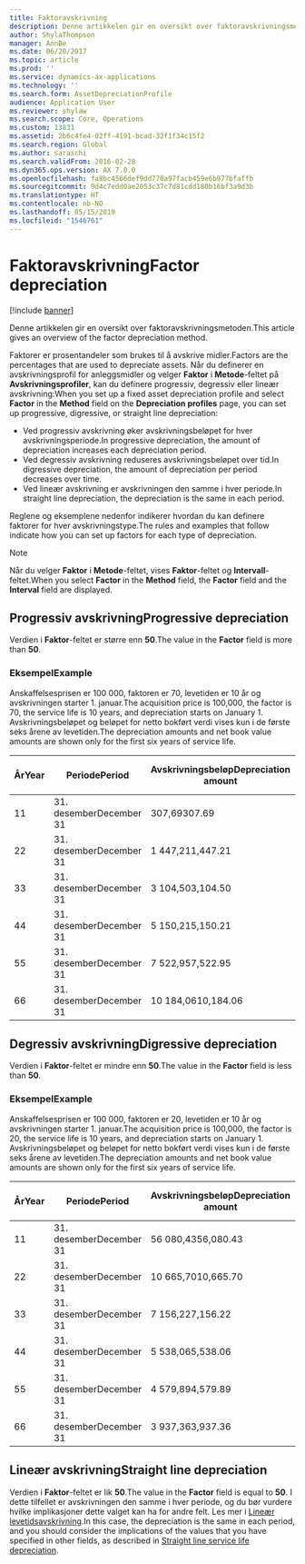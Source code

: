 ```yaml
---
title: Faktoravskrivning
description: Denne artikkelen gir en oversikt over faktoravskrivningsmetoden.
author: ShylaThompson
manager: AnnBe
ms.date: 06/20/2017
ms.topic: article
ms.prod: ''
ms.service: dynamics-ax-applications
ms.technology: ''
ms.search.form: AssetDepreciationProfile
audience: Application User
ms.reviewer: shylaw
ms.search.scope: Core, Operations
ms.custom: 13831
ms.assetid: 2b6c4fe4-02ff-4191-bcad-32f1f34c15f2
ms.search.region: Global
ms.author: saraschi
ms.search.validFrom: 2016-02-28
ms.dyn365.ops.version: AX 7.0.0
ms.openlocfilehash: fa8bc4566def9dd770a97facb459e6b977bfaffb
ms.sourcegitcommit: 9d4c7edd0ae2053c37c7d81cdd180b16bf3a9d3b
ms.translationtype: HT
ms.contentlocale: nb-NO
ms.lasthandoff: 05/15/2019
ms.locfileid: "1546761"
---
```

# <a name="factor-depreciation"></a><span data-ttu-id="ae00e-103">Faktoravskrivning</span><span class="sxs-lookup"><span data-stu-id="ae00e-103">Factor depreciation</span></span>

[!include [banner](../includes/banner.md)]

<span data-ttu-id="ae00e-104">Denne artikkelen gir en oversikt over faktoravskrivningsmetoden.</span><span class="sxs-lookup"><span data-stu-id="ae00e-104">This article gives an overview of the factor depreciation method.</span></span>

<span data-ttu-id="ae00e-105">Faktorer er prosentandeler som brukes til å avskrive midler.</span><span class="sxs-lookup"><span data-stu-id="ae00e-105">Factors are the percentages that are used to depreciate assets.</span></span> <span data-ttu-id="ae00e-106">Når du definerer en avskrivningsprofil for anleggsmidler og velger **Faktor** i **Metode**-feltet på **Avskrivningsprofiler**, kan du definere progressiv, degressiv eller lineær avskrivning:</span><span class="sxs-lookup"><span data-stu-id="ae00e-106">When you set up a fixed asset depreciation profile and select **Factor** in the **Method** field on the **Depreciation profiles** page, you can set up progressive, digressive, or straight line depreciation:</span></span>

-   <span data-ttu-id="ae00e-107">Ved progressiv avskrivning øker avskrivningsbeløpet for hver avskrivningsperiode.</span><span class="sxs-lookup"><span data-stu-id="ae00e-107">In progressive depreciation, the amount of depreciation increases each depreciation period.</span></span>
-   <span data-ttu-id="ae00e-108">Ved degressiv avskrivning reduseres avskrivningsbeløpet over tid.</span><span class="sxs-lookup"><span data-stu-id="ae00e-108">In digressive depreciation, the amount of depreciation per period decreases over time.</span></span>
-   <span data-ttu-id="ae00e-109">Ved lineær avskrivning er avskrivningen den samme i hver periode.</span><span class="sxs-lookup"><span data-stu-id="ae00e-109">In straight line depreciation, the depreciation is the same in each period.</span></span>

<span data-ttu-id="ae00e-110">Reglene og eksemplene nedenfor indikerer hvordan du kan definere faktorer for hver avskrivningstype.</span><span class="sxs-lookup"><span data-stu-id="ae00e-110">The rules and examples that follow indicate how you can set up factors for each type of depreciation.</span></span> 

> [!NOTE] 
> <span data-ttu-id="ae00e-111">Når du velger **Faktor** i **Metode**-feltet, vises **Faktor**-feltet og **Intervall**-feltet.</span><span class="sxs-lookup"><span data-stu-id="ae00e-111">When you select **Factor** in the **Method** field, the **Factor** field and the **Interval** field are displayed.</span></span>

## <a name="progressive-depreciation"></a><span data-ttu-id="ae00e-112">Progressiv avskrivning</span><span class="sxs-lookup"><span data-stu-id="ae00e-112">Progressive depreciation</span></span>
<span data-ttu-id="ae00e-113">Verdien i **Faktor**-feltet er større enn **50**.</span><span class="sxs-lookup"><span data-stu-id="ae00e-113">The value in the **Factor** field is more than **50**.</span></span>

### <a name="example"></a><span data-ttu-id="ae00e-114">Eksempel</span><span class="sxs-lookup"><span data-stu-id="ae00e-114">Example</span></span>

<span data-ttu-id="ae00e-115">Anskaffelsesprisen er 100 000, faktoren er 70, levetiden er 10 år og avskrivningen starter 1. januar.</span><span class="sxs-lookup"><span data-stu-id="ae00e-115">The acquisition price is 100,000, the factor is 70, the service life is 10 years, and depreciation starts on January 1.</span></span> <span data-ttu-id="ae00e-116">Avskrivningsbeløpet og beløpet for netto bokført verdi vises kun i de første seks årene av levetiden.</span><span class="sxs-lookup"><span data-stu-id="ae00e-116">The depreciation amounts and net book value amounts are shown only for the first six years of service life.</span></span>

| <span data-ttu-id="ae00e-117">År</span><span class="sxs-lookup"><span data-stu-id="ae00e-117">Year</span></span> | <span data-ttu-id="ae00e-118">Periode</span><span class="sxs-lookup"><span data-stu-id="ae00e-118">Period</span></span>      | <span data-ttu-id="ae00e-119">Avskrivningsbeløp</span><span class="sxs-lookup"><span data-stu-id="ae00e-119">Depreciation amount</span></span> | <span data-ttu-id="ae00e-120">Netto bokført verdibeløp</span><span class="sxs-lookup"><span data-stu-id="ae00e-120">Net book value amount</span></span> |
|------|-------------|---------------------|-----------------------|
| <span data-ttu-id="ae00e-121">1</span><span class="sxs-lookup"><span data-stu-id="ae00e-121">1</span></span>    | <span data-ttu-id="ae00e-122">31. desember</span><span class="sxs-lookup"><span data-stu-id="ae00e-122">December 31</span></span> | <span data-ttu-id="ae00e-123">307,69</span><span class="sxs-lookup"><span data-stu-id="ae00e-123">307.69</span></span>              | <span data-ttu-id="ae00e-124">99 692,31</span><span class="sxs-lookup"><span data-stu-id="ae00e-124">99,692.31</span></span>             |
| <span data-ttu-id="ae00e-125">2</span><span class="sxs-lookup"><span data-stu-id="ae00e-125">2</span></span>    | <span data-ttu-id="ae00e-126">31. desember</span><span class="sxs-lookup"><span data-stu-id="ae00e-126">December 31</span></span> | <span data-ttu-id="ae00e-127">1 447,21</span><span class="sxs-lookup"><span data-stu-id="ae00e-127">1,447.21</span></span>            | <span data-ttu-id="ae00e-128">98,245.10</span><span class="sxs-lookup"><span data-stu-id="ae00e-128">98,245.10</span></span>             |
| <span data-ttu-id="ae00e-129">3</span><span class="sxs-lookup"><span data-stu-id="ae00e-129">3</span></span>    | <span data-ttu-id="ae00e-130">31. desember</span><span class="sxs-lookup"><span data-stu-id="ae00e-130">December 31</span></span> | <span data-ttu-id="ae00e-131">3 104,50</span><span class="sxs-lookup"><span data-stu-id="ae00e-131">3,104.50</span></span>            | <span data-ttu-id="ae00e-132">95,140.60</span><span class="sxs-lookup"><span data-stu-id="ae00e-132">95,140.60</span></span>             |
| <span data-ttu-id="ae00e-133">4</span><span class="sxs-lookup"><span data-stu-id="ae00e-133">4</span></span>    | <span data-ttu-id="ae00e-134">31. desember</span><span class="sxs-lookup"><span data-stu-id="ae00e-134">December 31</span></span> | <span data-ttu-id="ae00e-135">5 150,21</span><span class="sxs-lookup"><span data-stu-id="ae00e-135">5,150.21</span></span>            | <span data-ttu-id="ae00e-136">89,990.39</span><span class="sxs-lookup"><span data-stu-id="ae00e-136">89,990.39</span></span>             |
| <span data-ttu-id="ae00e-137">5</span><span class="sxs-lookup"><span data-stu-id="ae00e-137">5</span></span>    | <span data-ttu-id="ae00e-138">31. desember</span><span class="sxs-lookup"><span data-stu-id="ae00e-138">December 31</span></span> | <span data-ttu-id="ae00e-139">7 522,95</span><span class="sxs-lookup"><span data-stu-id="ae00e-139">7,522.95</span></span>            | <span data-ttu-id="ae00e-140">82,467.44</span><span class="sxs-lookup"><span data-stu-id="ae00e-140">82,467.44</span></span>             |
| <span data-ttu-id="ae00e-141">6</span><span class="sxs-lookup"><span data-stu-id="ae00e-141">6</span></span>    | <span data-ttu-id="ae00e-142">31. desember</span><span class="sxs-lookup"><span data-stu-id="ae00e-142">December 31</span></span> | <span data-ttu-id="ae00e-143">10 184,06</span><span class="sxs-lookup"><span data-stu-id="ae00e-143">10,184.06</span></span>           | <span data-ttu-id="ae00e-144">72,283.38</span><span class="sxs-lookup"><span data-stu-id="ae00e-144">72,283.38</span></span>             |

## <a name="digressive-depreciation"></a><span data-ttu-id="ae00e-145">Degressiv avskrivning</span><span class="sxs-lookup"><span data-stu-id="ae00e-145">Digressive depreciation</span></span>
<span data-ttu-id="ae00e-146">Verdien i **Faktor**-feltet er mindre enn **50**.</span><span class="sxs-lookup"><span data-stu-id="ae00e-146">The value in the **Factor** field is less than **50**.</span></span>

### <a name="example"></a><span data-ttu-id="ae00e-147">Eksempel</span><span class="sxs-lookup"><span data-stu-id="ae00e-147">Example</span></span>

<span data-ttu-id="ae00e-148">Anskaffelsesprisen er 100 000, faktoren er 20, levetiden er 10 år og avskrivningen starter 1. januar.</span><span class="sxs-lookup"><span data-stu-id="ae00e-148">The acquisition price is 100,000, the factor is 20, the service life is 10 years, and depreciation starts on January 1.</span></span> <span data-ttu-id="ae00e-149">Avskrivningsbeløpet og beløpet for netto bokført verdi vises kun i de første seks årene av levetiden.</span><span class="sxs-lookup"><span data-stu-id="ae00e-149">The depreciation amounts and net book value amounts are shown only for the first six years of service life.</span></span>

| <span data-ttu-id="ae00e-150">År</span><span class="sxs-lookup"><span data-stu-id="ae00e-150">Year</span></span> | <span data-ttu-id="ae00e-151">Periode</span><span class="sxs-lookup"><span data-stu-id="ae00e-151">Period</span></span>      | <span data-ttu-id="ae00e-152">Avskrivningsbeløp</span><span class="sxs-lookup"><span data-stu-id="ae00e-152">Depreciation amount</span></span> | <span data-ttu-id="ae00e-153">Netto bokført verdibeløp</span><span class="sxs-lookup"><span data-stu-id="ae00e-153">Net book value amount</span></span> |
|------|-------------|---------------------|-----------------------|
| <span data-ttu-id="ae00e-154">1</span><span class="sxs-lookup"><span data-stu-id="ae00e-154">1</span></span>    | <span data-ttu-id="ae00e-155">31. desember</span><span class="sxs-lookup"><span data-stu-id="ae00e-155">December 31</span></span> | <span data-ttu-id="ae00e-156">56 080,43</span><span class="sxs-lookup"><span data-stu-id="ae00e-156">56,080.43</span></span>           | <span data-ttu-id="ae00e-157">43,919.57</span><span class="sxs-lookup"><span data-stu-id="ae00e-157">43,919.57</span></span>             |
| <span data-ttu-id="ae00e-158">2</span><span class="sxs-lookup"><span data-stu-id="ae00e-158">2</span></span>    | <span data-ttu-id="ae00e-159">31. desember</span><span class="sxs-lookup"><span data-stu-id="ae00e-159">December 31</span></span> | <span data-ttu-id="ae00e-160">10 665,70</span><span class="sxs-lookup"><span data-stu-id="ae00e-160">10,665.70</span></span>           | <span data-ttu-id="ae00e-161">33,253.87</span><span class="sxs-lookup"><span data-stu-id="ae00e-161">33,253.87</span></span>             |
| <span data-ttu-id="ae00e-162">3</span><span class="sxs-lookup"><span data-stu-id="ae00e-162">3</span></span>    | <span data-ttu-id="ae00e-163">31. desember</span><span class="sxs-lookup"><span data-stu-id="ae00e-163">December 31</span></span> | <span data-ttu-id="ae00e-164">7 156,22</span><span class="sxs-lookup"><span data-stu-id="ae00e-164">7,156.22</span></span>            | <span data-ttu-id="ae00e-165">26,097.65</span><span class="sxs-lookup"><span data-stu-id="ae00e-165">26,097.65</span></span>             |
| <span data-ttu-id="ae00e-166">4</span><span class="sxs-lookup"><span data-stu-id="ae00e-166">4</span></span>    | <span data-ttu-id="ae00e-167">31. desember</span><span class="sxs-lookup"><span data-stu-id="ae00e-167">December 31</span></span> | <span data-ttu-id="ae00e-168">5 538,06</span><span class="sxs-lookup"><span data-stu-id="ae00e-168">5,538.06</span></span>            | <span data-ttu-id="ae00e-169">20,559.59</span><span class="sxs-lookup"><span data-stu-id="ae00e-169">20,559.59</span></span>             |
| <span data-ttu-id="ae00e-170">5</span><span class="sxs-lookup"><span data-stu-id="ae00e-170">5</span></span>    | <span data-ttu-id="ae00e-171">31. desember</span><span class="sxs-lookup"><span data-stu-id="ae00e-171">December 31</span></span> | <span data-ttu-id="ae00e-172">4 579,89</span><span class="sxs-lookup"><span data-stu-id="ae00e-172">4,579.89</span></span>            | <span data-ttu-id="ae00e-173">15,979.70</span><span class="sxs-lookup"><span data-stu-id="ae00e-173">15,979.70</span></span>             |
| <span data-ttu-id="ae00e-174">6</span><span class="sxs-lookup"><span data-stu-id="ae00e-174">6</span></span>    | <span data-ttu-id="ae00e-175">31. desember</span><span class="sxs-lookup"><span data-stu-id="ae00e-175">December 31</span></span> | <span data-ttu-id="ae00e-176">3 937,36</span><span class="sxs-lookup"><span data-stu-id="ae00e-176">3,937.36</span></span>            | <span data-ttu-id="ae00e-177">12,042.34</span><span class="sxs-lookup"><span data-stu-id="ae00e-177">12,042.34</span></span>             |

## <a name="straight-line-depreciation"></a><span data-ttu-id="ae00e-178">Lineær avskrivning</span><span class="sxs-lookup"><span data-stu-id="ae00e-178">Straight line depreciation</span></span>
<span data-ttu-id="ae00e-179">Verdien i **Faktor**-feltet er lik **50**.</span><span class="sxs-lookup"><span data-stu-id="ae00e-179">The value in the **Factor** field is equal to **50**.</span></span> <span data-ttu-id="ae00e-180">I dette tilfellet er avskrivningen den samme i hver periode, og du bør vurdere hvilke implikasjoner dette valget kan ha for andre felt. Les mer i [Lineær levetidsavskrivning](straight-line-service-life-depreciation.md).</span><span class="sxs-lookup"><span data-stu-id="ae00e-180">In this case, the depreciation is the same in each period, and you should consider the implications of the values that you have specified in other fields, as described in [Straight line service life depreciation](straight-line-service-life-depreciation.md).</span></span>




